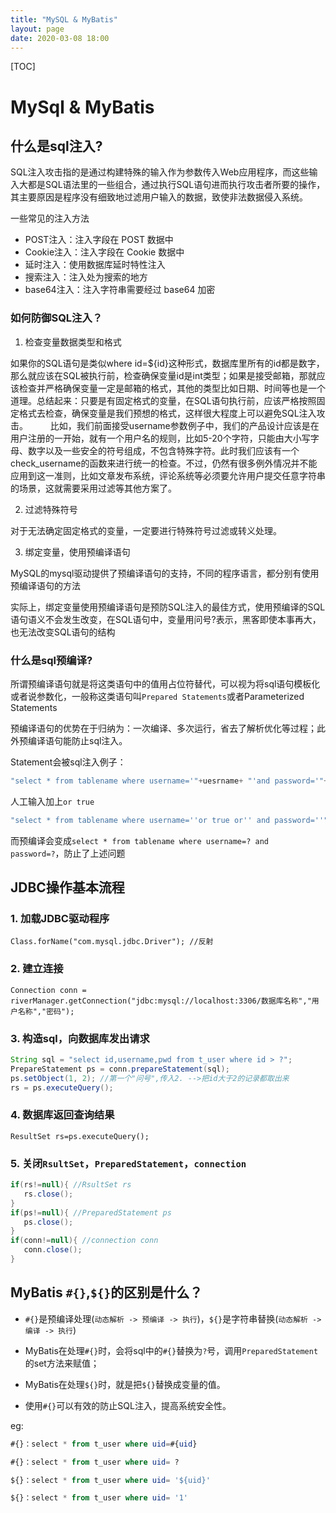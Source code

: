 ```yaml
---
title: "MySQL & MyBatis"
layout: page
date: 2020-03-08 18:00
---
```


[TOC]

# MySql & MyBatis

## 什么是sql注入?

SQL注入攻击指的是通过构建特殊的输入作为参数传入Web应用程序，而这些输入大都是SQL语法里的一些组合，通过执行SQL语句进而执行攻击者所要的操作，其主要原因是程序没有细致地过滤用户输入的数据，致使非法数据侵入系统。

一些常见的注入方法

* POST注入：注入字段在 POST 数据中
* Cookie注入：注入字段在 Cookie 数据中
* 延时注入：使用数据库延时特性注入
* 搜索注入：注入处为搜索的地方
* base64注入：注入字符串需要经过 base64 加密

### 如何防御SQL注入？

1. 检查变量数据类型和格式

如果你的SQL语句是类似where id=${id}这种形式，数据库里所有的id都是数字，那么就应该在SQL被执行前，检查确保变量id是int类型；如果是接受邮箱，那就应该检查并严格确保变量一定是邮箱的格式，其他的类型比如日期、时间等也是一个道理。总结起来：只要是有固定格式的变量，在SQL语句执行前，应该严格按照固定格式去检查，确保变量是我们预想的格式，这样很大程度上可以避免SQL注入攻击。
　　
比如，我们前面接受username参数例子中，我们的产品设计应该是在用户注册的一开始，就有一个用户名的规则，比如5-20个字符，只能由大小写字母、数字以及一些安全的符号组成，不包含特殊字符。此时我们应该有一个check_username的函数来进行统一的检查。不过，仍然有很多例外情况并不能应用到这一准则，比如文章发布系统，评论系统等必须要允许用户提交任意字符串的场景，这就需要采用过滤等其他方案了。

2. 过滤特殊符号

对于无法确定固定格式的变量，一定要进行特殊符号过滤或转义处理。

3. 绑定变量，使用预编译语句　　

MySQL的mysql驱动提供了预编译语句的支持，不同的程序语言，都分别有使用预编译语句的方法

实际上，绑定变量使用预编译语句是预防SQL注入的最佳方式，使用预编译的SQL语句语义不会发生改变，在SQL语句中，变量用问号?表示，黑客即使本事再大，也无法改变SQL语句的结构

### 什么是sql预编译?

所谓预编译语句就是将这类语句中的值用占位符替代，可以视为将sql语句模板化或者说参数化，一般称这类语句叫`Prepared Statements`或者Parameterized Statements

预编译语句的优势在于归纳为：一次编译、多次运行，省去了解析优化等过程；此外预编译语句能防止sql注入。

Statement会被sql注入例子：

```java
"select * from tablename where username='"+uesrname+ "'and password='"+password+"'"
```

人工输入加上`or true`

```java
"select * from tablename where username=''or true or'' and password=''"
```

而预编译会变成`select * from tablename where username=? and password=?`，防止了上述问题

## JDBC操作基本流程

### 1. 加载JDBC驱动程序

`Class.forName("com.mysql.jdbc.Driver"); //反射`

### 2. 建立连接

`Connection conn = riverManager.getConnection("jdbc:mysql://localhost:3306/数据库名称","用户名称","密码");`

### 3. 构造sql，向数据库发出请求

```java
String sql = "select id,username,pwd from t_user where id > ?";
PrepareStatement ps = conn.prepareStatement(sql);
ps.setObject(1, 2); //第一个"问号",传入2. -->把id大于2的记录都取出来
rs = ps.executeQuery();
```

### 4. 数据库返回查询结果

`ResultSet rs=ps.executeQuery();`

### 5. 关闭`RsultSet`，`PreparedStatement`，`connection`

```java
if(rs!=null){ //RsultSet rs
   rs.close();
}
if(ps!=null){ //PreparedStatement ps
   ps.close();
}
if(conn!=null){ //connection conn
   conn.close();
}
```

## MyBatis `#{}`,`${}`的区别是什么？

* `#{}`是预编译处理(`动态解析 -> 预编译 -> 执行`)，`${}`是字符串替换(`动态解析 -> 编译 -> 执行`)

* MyBatis在处理`#{}`时，会将sql中的`#{}`替换为`?`号，调用`PreparedStatement`的set方法来赋值；

* MyBatis在处理`${}`时，就是把`${}`替换成变量的值。

* 使用`#{}`可以有效的防止SQL注入，提高系统安全性。

eg:

```sql
#{}：select * from t_user where uid=#{uid}

#{}：select * from t_user where uid= ?
```

```sql
${}：select * from t_user where uid= '${uid}'

${}：select * from t_user where uid= '1'
```
